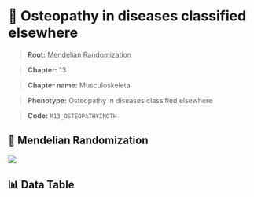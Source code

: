 # 🧪 Osteopathy in diseases classified elsewhere

> **Root:** Mendelian Randomization

> **Chapter:** 13  

> **Chapter name:** Musculoskeletal

> **Phenotype:** Osteopathy in diseases classified elsewhere  

> **Code:** `M13_OSTEOPATHYINOTH`

## 🧬 Mendelian Randomization  

<img src="/MR/Figures/Forward/M13_OSTEOPATHYINOTH.png"/>

## 📊 Data Table

<CsvTableMRF src="/MR_Data/Forward/M13_OSTEOPATHYINOTH.csv"/>
